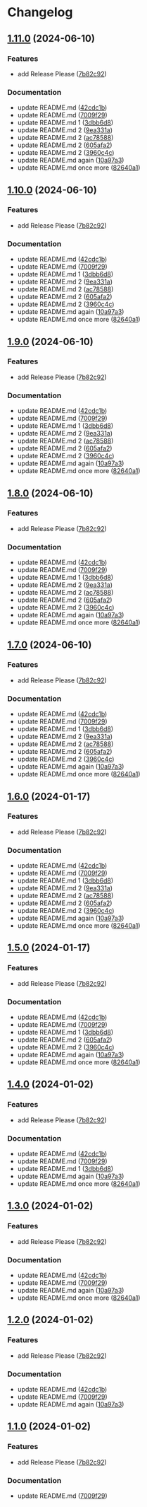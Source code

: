 # Changelog

## [1.11.0](https://github.com/runenielsen/release-please-test/compare/rune-service-v1.10.0...rune-service-v1.11.0) (2024-06-10)


### Features

* add Release Please ([7b82c92](https://github.com/runenielsen/release-please-test/commit/7b82c922f243ab9ca35b7a4f902d3979c54c7a11))


### Documentation

* update README.md ([42cdc1b](https://github.com/runenielsen/release-please-test/commit/42cdc1bd68112f09aadf222565f1e41f181c7d79))
* update README.md ([7009f29](https://github.com/runenielsen/release-please-test/commit/7009f297e948e7a50448c399c395199600a6f456))
* update README.md 1 ([3dbb6d8](https://github.com/runenielsen/release-please-test/commit/3dbb6d8d718f20eb81ef9defc363f65c3c1318e9))
* update README.md 2 ([9ea331a](https://github.com/runenielsen/release-please-test/commit/9ea331a9c99222b617963bd3145ec4205f0504a4))
* update README.md 2 ([ac78588](https://github.com/runenielsen/release-please-test/commit/ac7858887768856ca12cccd0f910963197d4470d))
* update README.md 2 ([605afa2](https://github.com/runenielsen/release-please-test/commit/605afa20abc7e5e31cae5640b175fcac5afdbc2a))
* update README.md 2 ([3960c4c](https://github.com/runenielsen/release-please-test/commit/3960c4c1722742593ddb7b1b08579c082dd019b7))
* update README.md again ([10a97a3](https://github.com/runenielsen/release-please-test/commit/10a97a34f2eaf32536ed83e70039152ad253affd))
* update README.md once more ([82640a1](https://github.com/runenielsen/release-please-test/commit/82640a1c5cdd52a20b86c9d8d6fd57e9f735c643))

## [1.10.0](https://github.com/runenielsen/release-please-test/compare/rune-service-v1.9.0...rune-service-v1.10.0) (2024-06-10)


### Features

* add Release Please ([7b82c92](https://github.com/runenielsen/release-please-test/commit/7b82c922f243ab9ca35b7a4f902d3979c54c7a11))


### Documentation

* update README.md ([42cdc1b](https://github.com/runenielsen/release-please-test/commit/42cdc1bd68112f09aadf222565f1e41f181c7d79))
* update README.md ([7009f29](https://github.com/runenielsen/release-please-test/commit/7009f297e948e7a50448c399c395199600a6f456))
* update README.md 1 ([3dbb6d8](https://github.com/runenielsen/release-please-test/commit/3dbb6d8d718f20eb81ef9defc363f65c3c1318e9))
* update README.md 2 ([9ea331a](https://github.com/runenielsen/release-please-test/commit/9ea331a9c99222b617963bd3145ec4205f0504a4))
* update README.md 2 ([ac78588](https://github.com/runenielsen/release-please-test/commit/ac7858887768856ca12cccd0f910963197d4470d))
* update README.md 2 ([605afa2](https://github.com/runenielsen/release-please-test/commit/605afa20abc7e5e31cae5640b175fcac5afdbc2a))
* update README.md 2 ([3960c4c](https://github.com/runenielsen/release-please-test/commit/3960c4c1722742593ddb7b1b08579c082dd019b7))
* update README.md again ([10a97a3](https://github.com/runenielsen/release-please-test/commit/10a97a34f2eaf32536ed83e70039152ad253affd))
* update README.md once more ([82640a1](https://github.com/runenielsen/release-please-test/commit/82640a1c5cdd52a20b86c9d8d6fd57e9f735c643))

## [1.9.0](https://github.com/runenielsen/release-please-test/compare/rune-service-v1.8.0...rune-service-v1.9.0) (2024-06-10)


### Features

* add Release Please ([7b82c92](https://github.com/runenielsen/release-please-test/commit/7b82c922f243ab9ca35b7a4f902d3979c54c7a11))


### Documentation

* update README.md ([42cdc1b](https://github.com/runenielsen/release-please-test/commit/42cdc1bd68112f09aadf222565f1e41f181c7d79))
* update README.md ([7009f29](https://github.com/runenielsen/release-please-test/commit/7009f297e948e7a50448c399c395199600a6f456))
* update README.md 1 ([3dbb6d8](https://github.com/runenielsen/release-please-test/commit/3dbb6d8d718f20eb81ef9defc363f65c3c1318e9))
* update README.md 2 ([9ea331a](https://github.com/runenielsen/release-please-test/commit/9ea331a9c99222b617963bd3145ec4205f0504a4))
* update README.md 2 ([ac78588](https://github.com/runenielsen/release-please-test/commit/ac7858887768856ca12cccd0f910963197d4470d))
* update README.md 2 ([605afa2](https://github.com/runenielsen/release-please-test/commit/605afa20abc7e5e31cae5640b175fcac5afdbc2a))
* update README.md 2 ([3960c4c](https://github.com/runenielsen/release-please-test/commit/3960c4c1722742593ddb7b1b08579c082dd019b7))
* update README.md again ([10a97a3](https://github.com/runenielsen/release-please-test/commit/10a97a34f2eaf32536ed83e70039152ad253affd))
* update README.md once more ([82640a1](https://github.com/runenielsen/release-please-test/commit/82640a1c5cdd52a20b86c9d8d6fd57e9f735c643))

## [1.8.0](https://github.com/runenielsen/release-please-test/compare/rune-service-v1.7.0...rune-service-v1.8.0) (2024-06-10)


### Features

* add Release Please ([7b82c92](https://github.com/runenielsen/release-please-test/commit/7b82c922f243ab9ca35b7a4f902d3979c54c7a11))


### Documentation

* update README.md ([42cdc1b](https://github.com/runenielsen/release-please-test/commit/42cdc1bd68112f09aadf222565f1e41f181c7d79))
* update README.md ([7009f29](https://github.com/runenielsen/release-please-test/commit/7009f297e948e7a50448c399c395199600a6f456))
* update README.md 1 ([3dbb6d8](https://github.com/runenielsen/release-please-test/commit/3dbb6d8d718f20eb81ef9defc363f65c3c1318e9))
* update README.md 2 ([9ea331a](https://github.com/runenielsen/release-please-test/commit/9ea331a9c99222b617963bd3145ec4205f0504a4))
* update README.md 2 ([ac78588](https://github.com/runenielsen/release-please-test/commit/ac7858887768856ca12cccd0f910963197d4470d))
* update README.md 2 ([605afa2](https://github.com/runenielsen/release-please-test/commit/605afa20abc7e5e31cae5640b175fcac5afdbc2a))
* update README.md 2 ([3960c4c](https://github.com/runenielsen/release-please-test/commit/3960c4c1722742593ddb7b1b08579c082dd019b7))
* update README.md again ([10a97a3](https://github.com/runenielsen/release-please-test/commit/10a97a34f2eaf32536ed83e70039152ad253affd))
* update README.md once more ([82640a1](https://github.com/runenielsen/release-please-test/commit/82640a1c5cdd52a20b86c9d8d6fd57e9f735c643))

## [1.7.0](https://github.com/runenielsen/release-please-test/compare/rune-service-v1.6.0...rune-service-v1.7.0) (2024-06-10)


### Features

* add Release Please ([7b82c92](https://github.com/runenielsen/release-please-test/commit/7b82c922f243ab9ca35b7a4f902d3979c54c7a11))


### Documentation

* update README.md ([42cdc1b](https://github.com/runenielsen/release-please-test/commit/42cdc1bd68112f09aadf222565f1e41f181c7d79))
* update README.md ([7009f29](https://github.com/runenielsen/release-please-test/commit/7009f297e948e7a50448c399c395199600a6f456))
* update README.md 1 ([3dbb6d8](https://github.com/runenielsen/release-please-test/commit/3dbb6d8d718f20eb81ef9defc363f65c3c1318e9))
* update README.md 2 ([9ea331a](https://github.com/runenielsen/release-please-test/commit/9ea331a9c99222b617963bd3145ec4205f0504a4))
* update README.md 2 ([ac78588](https://github.com/runenielsen/release-please-test/commit/ac7858887768856ca12cccd0f910963197d4470d))
* update README.md 2 ([605afa2](https://github.com/runenielsen/release-please-test/commit/605afa20abc7e5e31cae5640b175fcac5afdbc2a))
* update README.md 2 ([3960c4c](https://github.com/runenielsen/release-please-test/commit/3960c4c1722742593ddb7b1b08579c082dd019b7))
* update README.md again ([10a97a3](https://github.com/runenielsen/release-please-test/commit/10a97a34f2eaf32536ed83e70039152ad253affd))
* update README.md once more ([82640a1](https://github.com/runenielsen/release-please-test/commit/82640a1c5cdd52a20b86c9d8d6fd57e9f735c643))

## [1.6.0](https://github.com/runenielsen/release-please-test/compare/rune-service-v1.5.0...rune-service-v1.6.0) (2024-01-17)


### Features

* add Release Please ([7b82c92](https://github.com/runenielsen/release-please-test/commit/7b82c922f243ab9ca35b7a4f902d3979c54c7a11))


### Documentation

* update README.md ([42cdc1b](https://github.com/runenielsen/release-please-test/commit/42cdc1bd68112f09aadf222565f1e41f181c7d79))
* update README.md ([7009f29](https://github.com/runenielsen/release-please-test/commit/7009f297e948e7a50448c399c395199600a6f456))
* update README.md 1 ([3dbb6d8](https://github.com/runenielsen/release-please-test/commit/3dbb6d8d718f20eb81ef9defc363f65c3c1318e9))
* update README.md 2 ([9ea331a](https://github.com/runenielsen/release-please-test/commit/9ea331a9c99222b617963bd3145ec4205f0504a4))
* update README.md 2 ([ac78588](https://github.com/runenielsen/release-please-test/commit/ac7858887768856ca12cccd0f910963197d4470d))
* update README.md 2 ([605afa2](https://github.com/runenielsen/release-please-test/commit/605afa20abc7e5e31cae5640b175fcac5afdbc2a))
* update README.md 2 ([3960c4c](https://github.com/runenielsen/release-please-test/commit/3960c4c1722742593ddb7b1b08579c082dd019b7))
* update README.md again ([10a97a3](https://github.com/runenielsen/release-please-test/commit/10a97a34f2eaf32536ed83e70039152ad253affd))
* update README.md once more ([82640a1](https://github.com/runenielsen/release-please-test/commit/82640a1c5cdd52a20b86c9d8d6fd57e9f735c643))

## [1.5.0](https://github.com/runenielsen/release-please-test/compare/rune-service-v1.4.0...rune-service-v1.5.0) (2024-01-17)


### Features

* add Release Please ([7b82c92](https://github.com/runenielsen/release-please-test/commit/7b82c922f243ab9ca35b7a4f902d3979c54c7a11))


### Documentation

* update README.md ([42cdc1b](https://github.com/runenielsen/release-please-test/commit/42cdc1bd68112f09aadf222565f1e41f181c7d79))
* update README.md ([7009f29](https://github.com/runenielsen/release-please-test/commit/7009f297e948e7a50448c399c395199600a6f456))
* update README.md 1 ([3dbb6d8](https://github.com/runenielsen/release-please-test/commit/3dbb6d8d718f20eb81ef9defc363f65c3c1318e9))
* update README.md 2 ([605afa2](https://github.com/runenielsen/release-please-test/commit/605afa20abc7e5e31cae5640b175fcac5afdbc2a))
* update README.md 2 ([3960c4c](https://github.com/runenielsen/release-please-test/commit/3960c4c1722742593ddb7b1b08579c082dd019b7))
* update README.md again ([10a97a3](https://github.com/runenielsen/release-please-test/commit/10a97a34f2eaf32536ed83e70039152ad253affd))
* update README.md once more ([82640a1](https://github.com/runenielsen/release-please-test/commit/82640a1c5cdd52a20b86c9d8d6fd57e9f735c643))

## [1.4.0](https://github.com/runenielsen/release-please-test/compare/rune-service-v1.3.0...rune-service-v1.4.0) (2024-01-02)


### Features

* add Release Please ([7b82c92](https://github.com/runenielsen/release-please-test/commit/7b82c922f243ab9ca35b7a4f902d3979c54c7a11))


### Documentation

* update README.md ([42cdc1b](https://github.com/runenielsen/release-please-test/commit/42cdc1bd68112f09aadf222565f1e41f181c7d79))
* update README.md ([7009f29](https://github.com/runenielsen/release-please-test/commit/7009f297e948e7a50448c399c395199600a6f456))
* update README.md 1 ([3dbb6d8](https://github.com/runenielsen/release-please-test/commit/3dbb6d8d718f20eb81ef9defc363f65c3c1318e9))
* update README.md again ([10a97a3](https://github.com/runenielsen/release-please-test/commit/10a97a34f2eaf32536ed83e70039152ad253affd))
* update README.md once more ([82640a1](https://github.com/runenielsen/release-please-test/commit/82640a1c5cdd52a20b86c9d8d6fd57e9f735c643))

## [1.3.0](https://github.com/runenielsen/release-please-test/compare/rune-service-v1.2.0...rune-service-v1.3.0) (2024-01-02)


### Features

* add Release Please ([7b82c92](https://github.com/runenielsen/release-please-test/commit/7b82c922f243ab9ca35b7a4f902d3979c54c7a11))


### Documentation

* update README.md ([42cdc1b](https://github.com/runenielsen/release-please-test/commit/42cdc1bd68112f09aadf222565f1e41f181c7d79))
* update README.md ([7009f29](https://github.com/runenielsen/release-please-test/commit/7009f297e948e7a50448c399c395199600a6f456))
* update README.md again ([10a97a3](https://github.com/runenielsen/release-please-test/commit/10a97a34f2eaf32536ed83e70039152ad253affd))
* update README.md once more ([82640a1](https://github.com/runenielsen/release-please-test/commit/82640a1c5cdd52a20b86c9d8d6fd57e9f735c643))

## [1.2.0](https://github.com/runenielsen/release-please-test/compare/rune-service-v1.1.0...rune-service-v1.2.0) (2024-01-02)


### Features

* add Release Please ([7b82c92](https://github.com/runenielsen/release-please-test/commit/7b82c922f243ab9ca35b7a4f902d3979c54c7a11))


### Documentation

* update README.md ([42cdc1b](https://github.com/runenielsen/release-please-test/commit/42cdc1bd68112f09aadf222565f1e41f181c7d79))
* update README.md ([7009f29](https://github.com/runenielsen/release-please-test/commit/7009f297e948e7a50448c399c395199600a6f456))
* update README.md again ([10a97a3](https://github.com/runenielsen/release-please-test/commit/10a97a34f2eaf32536ed83e70039152ad253affd))

## [1.1.0](https://github.com/runenielsen/release-please-test/compare/rune-service-v1.0.0...rune-service-v1.1.0) (2024-01-02)


### Features

* add Release Please ([7b82c92](https://github.com/runenielsen/release-please-test/commit/7b82c922f243ab9ca35b7a4f902d3979c54c7a11))


### Documentation

* update README.md ([7009f29](https://github.com/runenielsen/release-please-test/commit/7009f297e948e7a50448c399c395199600a6f456))
